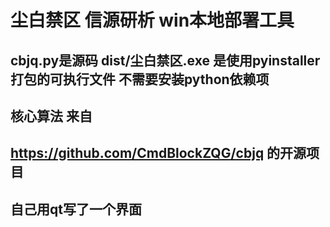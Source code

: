 # 尘白禁区 信源研析 win本地部署工具
## cbjq.py是源码  dist/尘白禁区.exe 是使用pyinstaller打包的可执行文件 不需要安装python依赖项
## 核心算法 来自
## https://github.com/CmdBlockZQG/cbjq 的开源项目
## 自己用qt写了一个界面
